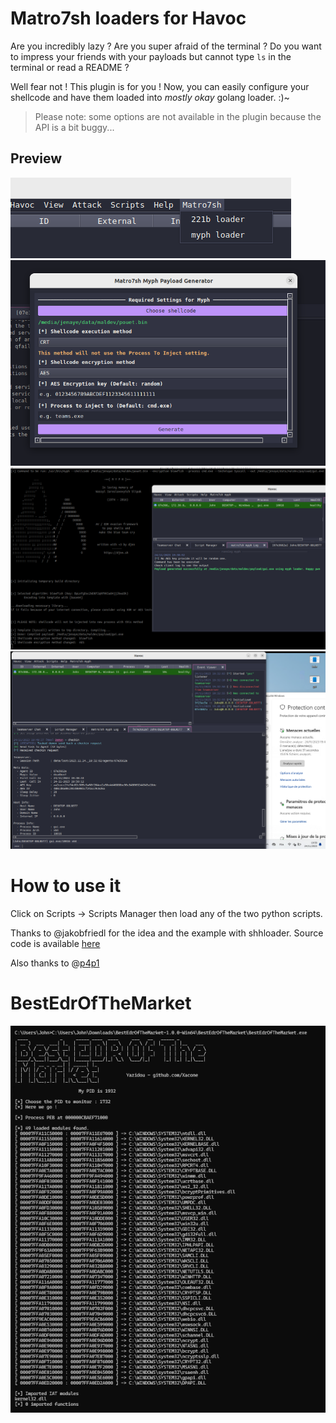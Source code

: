 # Matro7sh loaders for Havoc

Are you incredibly lazy ? Are you super afraid of the terminal ? Do you want to impress your friends
with your payloads but cannot type `ls` in the terminal or read a README ?

Well fear not ! This plugin is for you ! Now, you can easily configure your shellcode and have them
loaded into _mostly okay_ golang loader. :)~

> Please note: some options are not available in the plugin because the API is a bit buggy...


## Preview

![](/img/loaders.png)
![](/img/myph_loader.png)
![](/img/generated.png)
![](/img/poc.png)

# How to use it

Click on Scripts -> Scripts Manager then load any of the two python scripts.


Thanks to @jakobfriedl for the idea and the example with shhloader.
Source code is available [here](https://gist.githubusercontent.com/jakobfriedl/0887eb75b31b96568526521282e63681/raw/d21884e835027f55246942978c05c4bab97d5d64/Shhhavoc.py)

Also thanks to @[p4p1](https://p4p1.github.io/havoc-store/)


# BestEdrOfTheMarket

![](/img/edr.png)
